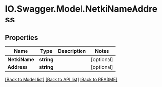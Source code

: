# IO.Swagger.Model.NetkiNameAddress
## Properties

Name | Type | Description | Notes
------------ | ------------- | ------------- | -------------
**NetkiName** | **string** |  | [optional] 
**Address** | **string** |  | [optional] 

[[Back to Model list]](../README.md#documentation-for-models) [[Back to API list]](../README.md#documentation-for-api-endpoints) [[Back to README]](../README.md)

